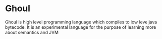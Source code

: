 # Ghoul

Ghoul is high level programming language which compiles to low leve java bytecode. It is an experimental language for the purpose of learning more about semantics and JVM